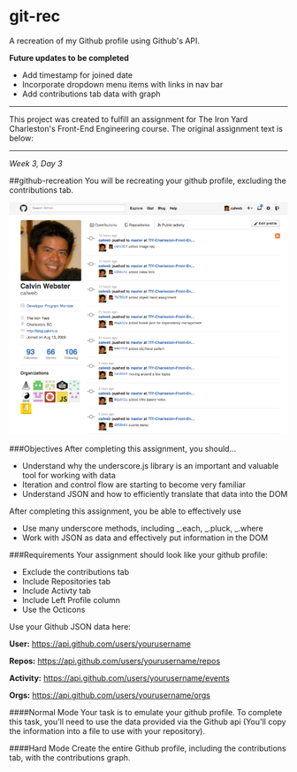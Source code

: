 # git-rec
A recreation of my Github profile using Github's API.

**Future updates to be completed**
* Add timestamp for joined date
* Incorporate dropdown menu items with links in nav bar
* Add contributions tab data with graph

----------------------------------

This project was created to fulfill an assignment for The Iron Yard Charleston's Front-End Engineering course. The original assignment text is below:

----------------------------------

*Week 3, Day 3*

##github-recreation
You will be recreating your github profile, excluding the contributions tab.

![alt text](https://raw.githubusercontent.com/adlondon/git-rec/master/ghActivity.png "Github Wireframe")

###Objectives
After completing this assignment, you should…

* Understand why the underscore.js library is an important and valuable tool for working with data
* Iteration and control flow are starting to become very familiar
* Understand JSON and how to efficiently translate that data into the DOM

After completing this assignment, you be able to effectively use

* Use many underscore methods, including _.each, _.pluck, _.where
* Work with JSON as data and effectively put information in the DOM

###Requirements
Your assignment should look like your github profile:
* Exclude the contributions tab
* Include Repositories tab
* Include Activty tab
* Include Left Profile column
* Use the Octicons

Use your Github JSON data here:

**User:** https://api.github.com/users/yourusername

**Repos:** https://api.github.com/users/yourusername/repos

**Activity:** https://api.github.com/users/yourusername/events

**Orgs:** https://api.github.com/users/yourusername/orgs

####Normal Mode
Your task is to emulate your github profile. To complete this task, you'll need to use the data provided via the Github api (You'll copy the information into a file to use with your repository).

####Hard Mode
Create the entire Github profile, including the contributions tab, with the contributions graph.
